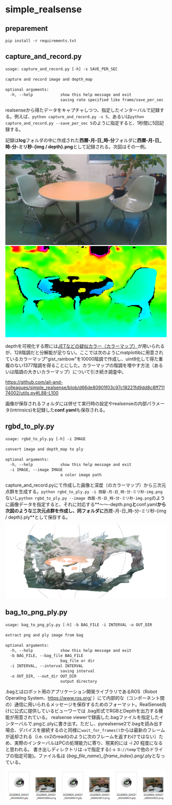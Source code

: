 # simple_realsense
## preparement
```
pip install -r requirements.txt
```

## capture_and_record.py
```
usage: capture_and_record.py [-h] -s SAVE_PER_SEC

capture and record image and depth_map

optional arguments:
  -h, --help            show this help message and exit
                        saving rate specified like frame/save_per_sec
```
realsenseから得たデータをキャプチャしつつ、指定したインターバルで記録する。例えば、`python capture_and_record.py -s 5`、あるいは`python capture_and_record.py --save_per_sec 5`のように指定すると、1秒間に5回記録する。

記録は**log**フォルダの中に作成された**西暦-月-日_時-分**フォルダに**西暦-月-日_時-分-ミリ秒-{img / depth}.png**として記録される。次図はその一例。

![2022-10-04_17-12-12-287246-img.png](./assets/2022-10-04_17-12-12-287246-img.png)
![2022-10-04_17-12-12-287246-depth.png](./assets/2022-10-04_17-12-12-287246-depth.png)

depthを可視化する際には[JETなどの疑似カラー（カラーマップ）](https://docs.opencv.org/4.x/d3/d50/group__imgproc__colormap.html)が用いられるが、128階調だと分解能が足りない。ここでは次のようにmatplotlibに用意されているカラーマップ"gist_rainbow"を10000階調で作成し、uint8化して得た重複のない1377階調を得ることにした。カラーマップの階調を増やす方法（あるいは階調の大きいカラーマップ）について引き続き調査中。

https://github.com/ail-and-colleagues/simple_realsense/blob/d66de80901f03c97c18221fd9dd8c8ff71174002/utils.py#L88-L100

画像が保存されるフォルダには併せて実行時の設定やrealsenseの内部パラメータ(intrinsics)を記録した**conf.yaml**も保存される。

## rgbd_to_ply.py
```
usage: rgbd_to_ply.py [-h] -i IMAGE

convert image and depth_map to ply

optional arguments:
  -h, --help            show this help message and exit
  -i IMAGE, --image IMAGE
                        a color image path
```
capture_and_record.pyにて作成した画像と深度（のカラーマップ）から三次元点群を生成する。`python rgbd_to_ply.py -i 西暦-月-日_時-分-ミリ秒-img.png`ないし`python rgbd_to_ply.py --image 西暦-月-日_時-分-ミリ秒-img.png`のように画像データを指定すると、それに対応する**～～-depth.png**と**conf.yaml**から次図のような三次元点群を作成し、同フォルダに**西暦-月-日_時-分-ミリ秒-{img / depth}.ply**として保存する。

![2022-10-04 181939.png](./assets/2022-10-04%20181939.png)

## bag_to_png_ply.py
```
usage: bag_to_png_ply.py [-h] -b BAG_FILE -i INTERVAL -o OUT_DIR

extract png and ply image from bag

optional arguments:
  -h, --help            show this help message and exit
  -b BAG_FILE, --bag_file BAG_FILE
                        bag_file or dir
  -i INTERVAL, --interval INTERVAL
                        saving interval
  -o OUT_DIR, --out_dir OUT_DIR
                        output directory
```
.bagとはロボット用のアプリケーション開発ライブラリであるROS（Robot Operating System、https://www.ros.org/ ）にて内部的な（コンポーネント間の）通信に用いられるメッセージを保存するためのフォーマット。RealSense向けに公式に提供しているビューワーでは .bag形式でRGBとDepthを出力する機能が用意されている。
realsense viewerで録画した.bagファイルを指定したインターバルで.pngと.plyに書き出す。ただし、pyrealsense2で.bagを読み出す場合、デバイスを接続するのと同様に`wait_for_frames()`からは最新のフレームが返却される（i.e. cv2のread()のように次のフレームを返すわけではない）ため、実際のインターバルはPCの処理能力に寄り、現実的には *-i 20* 程度になると思われる。
書き出しディレクトリは`-o`で指定する(`-o D://temp`で他のドライブの指定可能)。ファイル名は {*bag_file_name*}_{*frame_index*}.png/.plyとなっている。

![outputs](./assets/2022-12-07%20133951.png)
